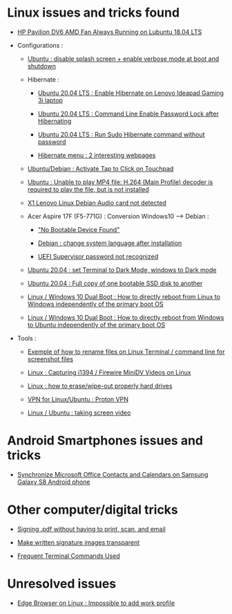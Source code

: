 # Linux issues and tricks found

- [HP Pavilion DV6 AMD Fan Always Running on Lubuntu 18.04 LTS](20200223_1632_HP_Pavilion_DV6_AMD_Fan_Always_Running_Ubuntu18_04.md)

- Configurations :

  - [Ubuntu : disable splash screen + enable verbose mode at boot and shutdown](20211116_2117_Ubuntu_disableSplashScreenBootAndShutdown.md)

  - Hibernate : 

    - [Ubuntu 20.04 LTS : Enable Hibernate on Lenovo Ideapad Gaming 3i laptop](20211116_1650_Ubuntu20_04_EnableHibernateLenovoIdeapad3iGaminglaptop.md)

    - [Ubuntu 20.04 LTS : Command Line Enable Password Lock after Hibernating](20220110_2314_Ubuntu20_04_CommandLineEnablePasswordLockAfterHibernating.md)

    - [Ubuntu 20.04 LTS : Run Sudo Hibernate command without password](20220112_2251_Ubuntu20_04LTSRunSudoHibernateCommandWithoutPassword.md)

    - [Hibernate menu : 2 interesting webpages](20220113_2223_HibernateMenu2InterestingWebpages.md)

  - [Ubuntu/Debian : Activate Tap to Click on Touchpad](20211128_1035_ActivateTapToClickOnTouchpad.md)

  - [Ubuntu : Unable to play MP4 file: H.264 (Main Profile) decoder is required to play the file, but is not installed](20211128_1635_UnableToPlayMP4FileInUbuntuH264MainProfileDecoder.md)

  - [X1 Lenovo Linux Debian Audio card not detected](20211221_0010_ProblemAudioCardNotDetectedLenovoX1LinuxDebian.md)

  - Acer Aspire 17F (F5-771G) : Conversion Windows10 --> Debian : 

    - ["No Bootable Device Found"](20211223_0000_AcerAspireF17NoBootableDeviceFound.md)

    - [Debian : change system language after installation](20211224_1427_DebianChangeSystemLanguageAfterInstallation.md)

    - [UEFI Supervisor password not recognized](20211224_1444_AcerAspire17F_F5-771G_UEFI_SupervisorPasswordNotRecognized.md)

  - [Ubuntu 20.04 : set Terminal to Dark Mode, windows to Dark mode](20211224_1641_Ubuntu20_04_setTerminalToDarkModeWindowsToDarkMode.md)

  - [Ubuntu 20.04 : Full copy of one bootable SSD disk to another](20211224_1641_Ubuntu20_04_FullCopyOfOneBootableSSDDiskToAnother.md)

  - [Linux / Windows 10 Dual Boot : How to directly reboot from Linux to Windows independently of the primary boot OS](20220130_1531_LinuxWindows10DualBootHowtoDirectlyRebootFromLinuxToWindowsIndependentlyOfThePrimaryBootOS.md)

  - [Linux / Windows 10 Dual Boot : How to directly reboot from Windows to Ubuntu independently of the primary boot OS](20220131_2248_LinuxWindows10DualBootHowtoDirectlyRebootFromWindowsToUbuntuIndependentlyOfThePrimaryBootOS.md)


- Tools :

  - [Exemple of how to rename files on Linux Terminal / command line for screenshot files](20211119_1448_RenamingScreenshotFilesOnCommandLine_v01.md)

  - [Linux : Capturing i1394 / Firewire MiniDV Videos on Linux](20211128_1045_CapturingI1394FirewireMiniDVVideosOnLinux.md)

  - [Linux : how to erase/wipe-out properly hard drives](20211128_1954_LinuxEraseHardDrives.md)

  - [VPN for Linux/Ubuntu : Proton VPN](20211220_2348_VPNForLinuxUbuntu.md)

  - [Linux / Ubuntu : taking screen video](20211228_1009_LinuxUbuntuTakingScreenVideo.md)

# Android Smartphones issues and tricks

  - [Synchronize Microsoft Office Contacts and Calendars on Samsung Galaxy S8 Android phone](20220112_2031_SynchronizeMicrosoftOfficeContactsAndCalendarsOnSamsungGalaxyS8AndroidPhone.md)

# Other computer/digital tricks

- [Signing .pdf without having to print, scan, and email](20220128_1812_SigningPdfWithoutHavingToPrintScanEmail.md)

- [Make written signature images transparent](20220128_1812_MakeWrittenSignatureImagesTransparent.md)

- [Frequent Terminal Commands Used](20220208_2303_FrequentTerminalCommandsUsed.md)

# Unresolved issues

- [Edge Browser on Linux : Impossible to add work profile](20220130_1838_EdgeBrowserOnLinuxImpossibleToAddWorkProfile.md)

